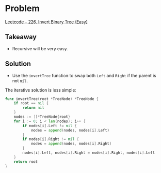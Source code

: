 # Problem
[Leetcode - 226. Invert Binary Tree (Easy)](https://leetcode.com/problems/invert-binary-tree/)

## Takeaway
- Recursive will be very easy.

## Solution
- Use the `invertTree` function to swap both `Left` and `Right` if the parent is not `nil`.

The iterative solution is less simple:
```go
func invertTree(root *TreeNode) *TreeNode {
	if root == nil {
		return nil
	}
	nodes := []*TreeNode{root}
	for i := 0; i < len(nodes); i++ {
		if nodes[i].Left != nil {
			nodes = append(nodes, nodes[i].Left)
		}
		if nodes[i].Right != nil {
			nodes = append(nodes, nodes[i].Right)
		}
		nodes[i].Left, nodes[i].Right = nodes[i].Right, nodes[i].Left
	}
	return root
}
```
